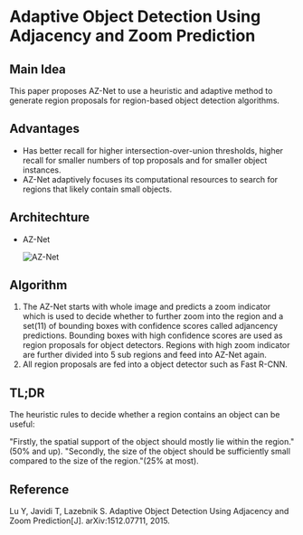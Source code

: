 # Adaptive Object Detection Using Adjacency and Zoom Prediction

## Main Idea
This paper proposes AZ-Net to use a heuristic and adaptive method to generate region proposals for region-based object detection algorithms.

## Advantages
- Has better recall for higher intersection-over-union thresholds, higher recall for smaller numbers of top proposals and for smaller object instances.
- AZ-Net adaptively focuses its computational resources to search for regions that likely contain small objects.

## Architechture
- AZ-Net

  ![AZ-Net](https://raw.githubusercontent.com/sunshineatnoon/Paper-Collection/master/images/ZOOM-Net.png)


## Algorithm

1. The AZ-Net starts with whole image and predicts a zoom indicator which is used to decide whether to further zoom into the region and a set(11) of bounding boxes with confidence scores called adjancency predictions. Bounding boxes with high confidence scores are used as region proposals for object detectors. Regions with high zoom indicator are further divided into 5 sub regions and feed into AZ-Net again.
2. All region proposals are fed into a object detector such as Fast R-CNN.

## TL;DR

The heuristic rules to decide whether a region contains an object can be useful:

"Firstly, the spatial support of the object should mostly lie within the region." (50% and up). "Secondly, the size of the object should be sufficiently small compared to the size of the region."(25% at most).

## Reference
Lu Y, Javidi T, Lazebnik S. Adaptive Object Detection Using Adjacency and Zoom Prediction[J]. arXiv:1512.07711, 2015.
